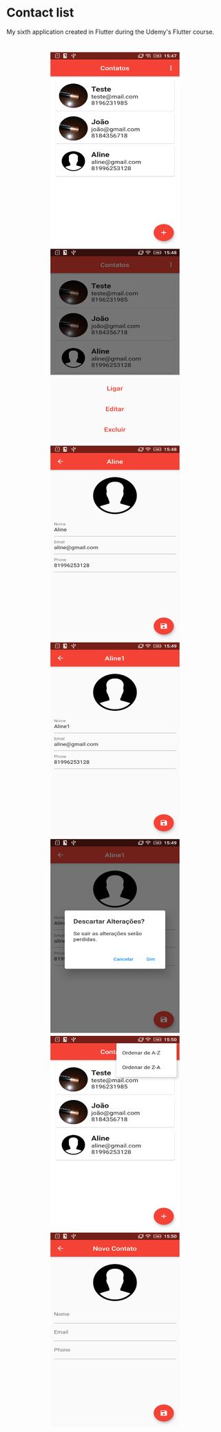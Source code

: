 # Contact list

My sixth application created in Flutter during the Udemy's Flutter course.

<h1 align="center">
    <img src="/screenshots/Flutter1.png" height="450" width="300">
    <img src="/screenshots/Flutter2.png" height="450" width="300">
    <img src="/screenshots/Flutter3.png" height="450" width="300">
    <img src="/screenshots/Flutter4.png" height="450" width="300">
    <img src="/screenshots/Flutter5.png" height="450" width="300">
    <img src="/screenshots/Flutter6.png" height="450" width="300">
    <img src="/screenshots/Flutter7.png" height="450" width="300">
</h1>
